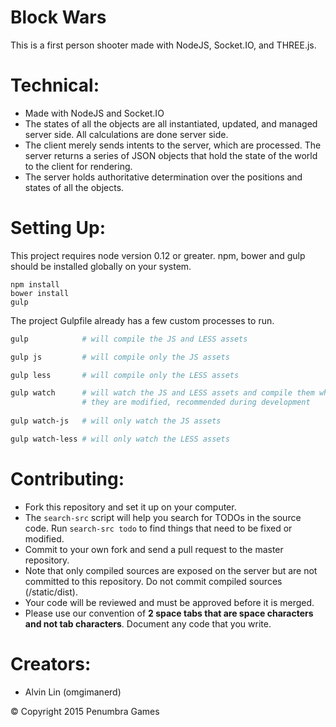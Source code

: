 # Block Wars

This is a first person shooter made with NodeJS, Socket.IO, and THREE.js.

# Technical:
  - Made with NodeJS and Socket.IO
  - The states of all the objects are all instantiated, updated, and managed
  server side. All calculations are done server side.
  - The client merely sends intents to the server, which are processed. The
  server returns a series of JSON objects that hold the state of the world to
  the client for rendering.
  - The server holds authoritative determination over the positions and states
  of all the objects.

# Setting Up:
  This project requires node version 0.12 or greater.
  npm, bower and gulp should be installed globally on your system.
  ```
  npm install
  bower install
  gulp
  ```
  The project Gulpfile already has a few custom processes to run.  
  ```bash
  gulp            # will compile the JS and LESS assets
  
  gulp js         # will compile only the JS assets
  
  gulp less       # will compile only the LESS assets
  
  gulp watch      # will watch the JS and LESS assets and compile them when
                  # they are modified, recommended during development
                
  gulp watch-js   # will only watch the JS assets
  
  gulp watch-less # will only watch the LESS assets
  ```
  
# Contributing:
  - Fork this repository and set it up on your computer.
  - The `search-src` script will help you search for TODOs in the source code.
  Run `search-src todo` to find things that need to be fixed or modified.
  - Commit to your own fork and send a pull request to the master repository.
  - Note that only compiled sources are exposed on the server but are not
  committed to this repository. Do not commit compiled sources (/static/dist).
  - Your code will be reviewed and must be approved before it is merged.
  - Please use our convention of **2 space tabs that are space characters and
  not tab characters**. Document any code that you write.

# Creators:
  - Alvin Lin (omgimanerd)

&copy; Copyright 2015 Penumbra Games

